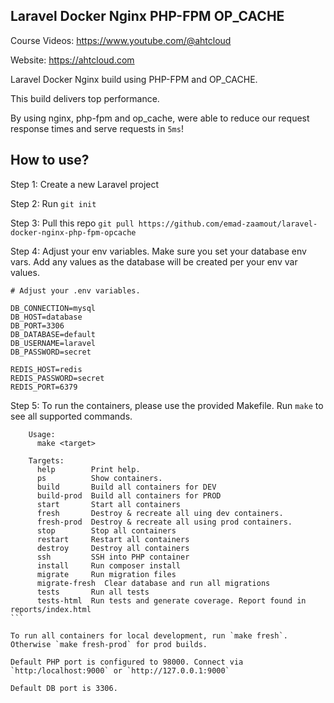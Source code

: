 
## Laravel Docker Nginx PHP-FPM OP_CACHE

Course Videos: https://www.youtube.com/@ahtcloud

Website: https://ahtcloud.com

Laravel Docker Nginx build using PHP-FPM and OP_CACHE.

This build delivers top performance.

By using nginx, php-fpm and op_cache, were able to reduce our request response times and serve requests in `5ms`!




## How to use?

Step 1: Create a new Laravel project

Step 2: Run `git init`

Step 3: Pull this repo `git pull https://github.com/emad-zaamout/laravel-docker-nginx-php-fpm-opcache`

Step 4: Adjust your env variables. Make sure you set your database env vars. Add any values as the database will be created per your env var values.
````
# Adjust your .env variables.

DB_CONNECTION=mysql
DB_HOST=database
DB_PORT=3306
DB_DATABASE=default
DB_USERNAME=laravel
DB_PASSWORD=secret

REDIS_HOST=redis
REDIS_PASSWORD=secret
REDIS_PORT=6379
````

Step 5:
    To run the containers, please use the provided Makefile. Run `make` to see all supported commands.
````
    Usage:
      make <target>

    Targets:
      help        Print help.
      ps          Show containers.
      build       Build all containers for DEV
      build-prod  Build all containers for PROD
      start       Start all containers
      fresh       Destroy & recreate all uing dev containers.
      fresh-prod  Destroy & recreate all using prod containers.
      stop        Stop all containers
      restart     Restart all containers
      destroy     Destroy all containers
      ssh         SSH into PHP container
      install     Run composer install
      migrate     Run migration files
      migrate-fresh  Clear database and run all migrations
      tests       Run all tests
      tests-html  Run tests and generate coverage. Report found in reports/index.html
```

To run all containers for local development, run `make fresh`. Otherwise `make fresh-prod` for prod builds.

Default PHP port is configured to 98000. Connect via `http:/localhost:9000` or `http://127.0.0.1:9000`

Default DB port is 3306.



